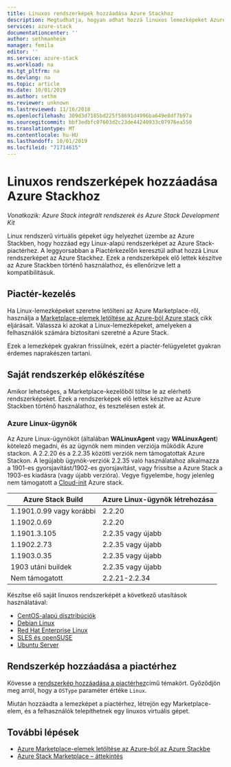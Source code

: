 ```yaml
---
title: Linuxos rendszerképek hozzáadása Azure Stackhoz
description: Megtudhatja, hogyan adhat hozzá linuxos lemezképeket Azure Stackhoz.
services: azure-stack
documentationcenter: ''
author: sethmanheim
manager: femila
editor: ''
ms.service: azure-stack
ms.workload: na
ms.tgt_pltfrm: na
ms.devlang: na
ms.topic: article
ms.date: 10/01/2019
ms.author: sethm
ms.reviewer: unknown
ms.lastreviewed: 11/16/2018
ms.openlocfilehash: 309d3d7185bd225f58691d4996ba649e8df7b97a
ms.sourcegitcommit: bbf3edbfc07603d2c23de44240933c07976ea550
ms.translationtype: MT
ms.contentlocale: hu-HU
ms.lasthandoff: 10/01/2019
ms.locfileid: "71714615"
---
```

# <a name="add-linux-images-to-azure-stack"></a>Linuxos rendszerképek hozzáadása Azure Stackhoz

*Vonatkozik: Azure Stack integrált rendszerek és Azure Stack Development Kit*

Linux rendszerű virtuális gépeket úgy helyezhet üzembe az Azure Stackben, hogy hozzáad egy Linux-alapú rendszerképet az Azure Stack-piactérhez. A leggyorsabban a Piactérkezelőn keresztül adhat hozzá Linux rendszerképet az Azure Stackhez. Ezek a rendszerképek elő lettek készítve az Azure Stackben történő használathoz, és ellenőrizve lett a kompatibilitásuk.

## <a name="marketplace-management"></a>Piactér-kezelés

Ha Linux-lemezképeket szeretne letölteni az Azure Marketplace-ről, használja a [Marketplace-elemek letöltése az Azure-ból Azure stack](azure-stack-download-azure-marketplace-item.md) cikk eljárásait. Válassza ki azokat a Linux-lemezképeket, amelyeken a felhasználók számára biztosítani szeretné a Azure Stack.

Ezek a lemezképek gyakran frissülnek, ezért a piactér-felügyeletet gyakran érdemes naprakészen tartani.

## <a name="prepare-your-own-image"></a>Saját rendszerkép előkészítése

Amikor lehetséges, a Marketplace-kezelőből töltse le az elérhető rendszerképeket. Ezek a rendszerképek elő lettek készítve az Azure Stackben történő használathoz, és tesztelésen estek át.

### <a name="azure-linux-agent"></a>Azure Linux-ügynök

Az Azure Linux-ügynököt (általában **WALinuxAgent** vagy **WALinuxAgent**) kötelező megadni, és az ügynök nem minden verziója működik Azure stackon. A 2.2.20 és a 2.2.35 közötti verziók nem támogatottak Azure Stackon. A legújabb ügynök-verziók 2.2.35 való használatához alkalmazza a 1901-es gyorsjavítást/1902-es gyorsjavítást, vagy frissítse a Azure Stack a 1903-es kiadásra (vagy újabb verzióra). Vegye figyelembe, hogy jelenleg nem támogatott a [Cloud-init](https://cloud-init.io/) Azure stack.

| Azure Stack Build | Azure Linux-ügynök létrehozása |
| ------------- | ------------- |
| 1.1901.0.99 vagy korábbi | 2.2.20 |
| 1.1902.0.69  | 2.2.20  |
|  1.1901.3.105   | 2.2.35 vagy újabb |
| 1.1902.2.73  | 2.2.35 vagy újabb |
| 1.1903.0.35  | 2.2.35 vagy újabb |
| 1903 utáni buildek | 2.2.35 vagy újabb |
| Nem támogatott | 2.2.21-2.2.34 |

Készítse elő saját linuxos rendszerképét a következő utasítások használatával:

* [CentOS-alapú disztribúciók](/azure/virtual-machines/linux/create-upload-centos?toc=%2fazure%2fvirtual-machines%2flinux%2ftoc.json)
* [Debian Linux](/azure/virtual-machines/linux/debian-create-upload-vhd?toc=%2fazure%2fvirtual-machines%2flinux%2ftoc.json)
* [Red Hat Enterprise Linux](azure-stack-redhat-create-upload-vhd.md)
* [SLES és openSUSE](/azure/virtual-machines/linux/suse-create-upload-vhd?toc=%2fazure%2fvirtual-machines%2flinux%2ftoc.json)
* [Ubuntu Server](/azure/virtual-machines/linux/create-upload-ubuntu?toc=%2fazure%2fvirtual-machines%2flinux%2ftoc.json)

## <a name="add-your-image-to-the-marketplace"></a>Rendszerkép hozzáadása a piactérhez

Kövesse a [rendszerkép hozzáadása a piactérhez](azure-stack-add-vm-image.md)című témakört. Győződjön meg arról, hogy a `OSType` paraméter értéke `Linux`.

Miután hozzáadta a lemezképet a piactérhez, létrejön egy Marketplace-elem, és a felhasználók telepíthetnek egy linuxos virtuális gépet.

## <a name="next-steps"></a>További lépések

* [Azure Marketplace-elemek letöltése az Azure-ból az Azure Stackbe](azure-stack-download-azure-marketplace-item.md)
* [Azure Stack Marketplace – áttekintés](azure-stack-marketplace.md)
